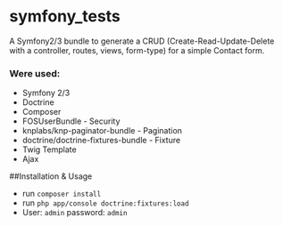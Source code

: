 symfony_tests
=============

A Symfony2/3 bundle to generate a CRUD (Create-Read-Update-Delete with a controller, routes, views, form-type) for a simple Contact form.

### Were used:

- Symfony 2/3
- Doctrine
- Composer
- FOSUserBundle - Security
- knplabs/knp-paginator-bundle - Pagination
- doctrine/doctrine-fixtures-bundle - Fixture
- Twig Template
- Ajax

##Installation & Usage

* run ``` composer install ```
* run ``` php app/console doctrine:fixtures:load ```
* User: ``` admin ``` password: ``` admin ```


